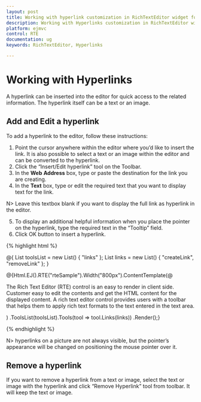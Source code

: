 ```yaml
---
layout: post
title: Working with hyperlink customization in RichTextEditor widget for Syncfusion Essential ASP.NET MVC
description: Working with Hyperlinks customization in RichTextEditor widget
platform: ejmvc
control: RTE
documentation: ug
keywords: RichTextEditor, Hyperlinks

---
```


# Working with Hyperlinks

A hyperlink can be inserted into the editor for quick access to the related information. The hyperlink itself can be a text or an image.

## Add and Edit a hyperlink

To add a hyperlink to the editor, follow these instructions:

1. Point the cursor anywhere within the editor where you’d like to insert the link. It is also possible to select a text or an image within the editor and can be converted to the hyperlink.
2. Click the “Insert/Edit hyperlink” tool on the Toolbar.
3. In the **Web** **Address** box, type or paste the destination for the link you are creating.
4. In the **Text** box, type or edit the required text that you want to display text for the link. 

N> Leave this textbox blank if you want to display the full link as hyperlink in the editor.

5. To display an additional helpful information when you place the pointer on the hyperlink, type the required text in the “Tooltip” field.
6. Click OK button to insert a hyperlink.

{% highlight html %}

@{
    List<String> toolsList = new List<string>() { "links" };
    List<String> links = new List<string>() { "createLink", "removeLink" };
}

@{Html.EJ().RTE("rteSample").Width("800px").ContentTemplate(@<div>
    The Rich Text Editor (RTE) control is an easy to render in client side. 
    Customer easy to edit the contents and get the HTML content for the displayed content. 
    A rich text editor control provides users with a toolbar that helps them to apply rich text formats to the text entered in the text area.

</div>)
.ToolsList(toolsList).Tools(tool => tool.Links(links))
.Render();}
    
{% endhighlight %}

N> hyperlinks on a picture are not always visible, but the pointer’s appearance will be changed on positioning the mouse pointer over it.

## Remove a hyperlink

If you want to remove a hyperlink from a text or image, select the text or image with the hyperlink and click “Remove Hyperlink” tool from toolbar. It will keep the text or image.